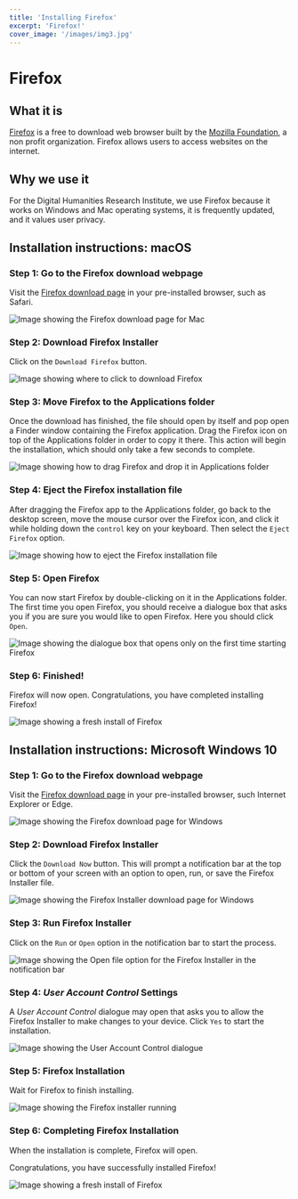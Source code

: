 ```yaml
---
title: 'Installing Firefox'
excerpt: 'Firefox!'
cover_image: '/images/img3.jpg'
---
```


# Firefox

## What it is

[Firefox](https://www.mozilla.org/en-US/exp/firefox/) is a free to download web browser built by the [Mozilla Foundation](https://foundation.mozilla.org/en/about/), a non profit organization. Firefox allows users to access websites on the internet. 

## Why we use it

For the Digital Humanities Research Institute, we use Firefox because it works on Windows and Mac operating systems, it is frequently updated, and it values user privacy. 

## Installation instructions: macOS

### Step 1: Go to the Firefox download webpage

Visit the [Firefox download page](https://www.mozilla.org/en-US/firefox/new/?utm_medium=referral&utm_source=support.mozilla.org) in your pre-installed browser, such as Safari.

![Image showing the Firefox download page for Mac](images/firefox_mac_01.png)

### Step 2: Download Firefox Installer

Click on the `Download Firefox` button.

![Image showing where to click to download Firefox](images/firefox_mac_02.png)

### Step 3: Move Firefox to the Applications folder

Once the download has finished, the file should open by itself and pop open a Finder window containing the Firefox application. Drag the Firefox icon on top of the Applications folder in order to copy it there. This action will begin the installation, which should only take a few seconds to complete.

![Image showing how to drag Firefox and drop it in Applications folder](images/firefox_mac_03.png)

### Step 4: Eject the Firefox installation file

After dragging the Firefox app to the Applications folder, go back to the desktop screen, move the mouse cursor over the Firefox icon, and click it while holding down the `control` key on your keyboard. Then select the `Eject Firefox` option.

![Image showing how to eject the Firefox installation file](images/firefox_mac_04.png)

### Step 5: Open Firefox 

You can now start Firefox by double-clicking on it in the Applications folder. The first time you open Firefox, you should receive a dialogue box that asks you if you are sure you would like to open Firefox. Here you should click `Open`. 

![Image showing the dialogue box that opens only on the first time starting Firefox](images/firefox_mac_05.png)

### Step 6: Finished!

Firefox will now open. Congratulations, you have completed installing Firefox!

![Image showing a fresh install of Firefox](images/firefox_mac_06.png)

## Installation instructions: Microsoft Windows 10

### Step 1: Go to the Firefox download webpage

Visit the [Firefox download page](https://www.mozilla.org/en-US/firefox/windows/?utm_medium=referral&utm_source=support.mozilla.org) in your pre-installed browser, such Internet Explorer or Edge.

![Image showing the Firefox download page for Windows](images/firefox01.png)

### Step 2: Download Firefox Installer

Click the `Download Now` button. This will prompt a notification bar at the top or bottom of your screen with an option to open, run, or save the Firefox Installer file. 

![Image showing the Firefox Installer download page for Windows](images/firefox02.PNG)

### Step 3: Run Firefox Installer

Click on the `Run` or `Open` option in the notification bar to start the process. 

![Image showing the Open file option for the Firefox Installer in the notification bar](images/firefox03.png)

### Step 4: _User Account Control_ Settings

A _User Account Control_ dialogue may open that asks you to allow the Firefox Installer to make changes to your device. Click `Yes` to start the installation.

![Image showing the User Account Control dialogue](images/firefox04.PNG)

### Step 5: Firefox Installation

Wait for Firefox to finish installing.

![Image showing the Firefox installer running](images/firefox05.PNG)

### Step 6: Completing Firefox Installation

When the installation is complete, Firefox will open. 

Congratulations, you have successfully installed Firefox! 

![Image showing a fresh install of Firefox](images/firefox06.PNG)
